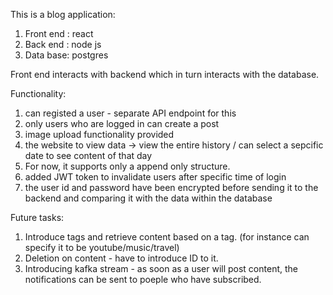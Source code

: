 This is a blog application:
  1. Front end : react
  2. Back end : node js
  3. Data base: postgres

Front end interacts with backend which in turn interacts with the database.

Functionality:
  1. can registed a user - separate API endpoint for this
  2. only users who are logged in can create a post
  3. image upload functionality provided
  4. the website to view data -> view the entire history / can select a sepcific date to see content of that day
  5. For now, it supports only a append only structure.
  6. added JWT token to invalidate users after specific time of login
  7. the user id and password have been encrypted before sending it to the backend and comparing it with the data within the database

Future tasks:
  1. Introduce tags and retrieve content based on a tag. (for instance can specify it to be youtube/music/travel)
  2. Deletion on content - have to introduce ID to it.
  3. Introducing kafka stream - as soon as a user will post content, the notifications can be sent to poeple who have subscribed.

